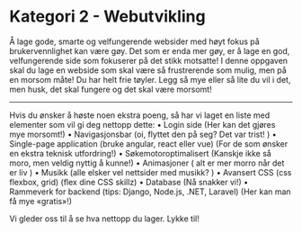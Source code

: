 # Kategori 2 - Webutvikling

Å lage gode, smarte og velfungerende websider med høyt fokus på brukervennlighet kan være gøy. Det som er enda mer gøy, er å lage en god, velfungerende side som fokuserer på det stikk motsatte! I denne oppgaven skal du lage en webside som skal være så frustrerende som mulig, men på en morsom måte! Du har helt frie tøyler. Legg så mye eller så lite du vil i det, men husk, det skal fungere og det skal være morsomt!
____

Hvis du ønsker å høste noen ekstra poeng, så har vi laget en liste med elementer som vil gi deg nettopp dette:
•    Login side (Her kan det gjøres mye morsomt!)
•    Navigasjonsbar (oi, flyttet den på seg? Det var trist! )
•    Single-page application (bruke angular, react eller vue) (For de som ønsker en ekstra teknisk utfordring!)
•    Søkemotoroptimalisert (Kanskje ikke så moro, men veldig nyttig å kunne!)
•    Animasjoner ( alt er mer morro når det er liv  )
•    Musikk (alle elsker vel nettsider med musikk? )
•    Avansert CSS (css flexbox, grid) (flex dine CSS skillz)
•    Database (Nå snakker vi!)
•    Rammeverk for backend (tips: Django, Node.js, .NET, Laravel) (Her kan man få mye «gratis»!)

Vi gleder oss til å se hva nettopp du lager. Lykke til!
